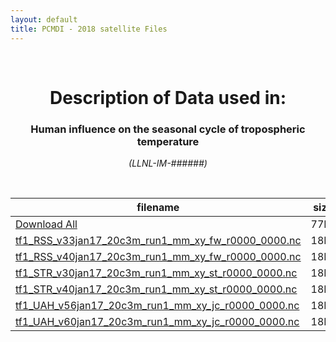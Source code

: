 ```yaml
---
layout: default
title: PCMDI - 2018 satellite Files
---
```


<br>
<center>
    <p>
        <h1>Description of Data used in:</h1>
        <h3>Human influence on the seasonal cycle of tropospheric temperature</h3>
    </p>
    <p><em>(LLNL-IM-######)</em></p>
</center>
<br>

filename | size
   ---   | ---:
[Download All]({{site.baseurl}}/climate-data/DandA/MSU/2018/satellite/2018_satellite.tar.gz) | 77M
[tf1_RSS_v33jan17_20c3m_run1_mm_xy_fw_r0000_0000.nc]({{site.baseurl}}/climate-data/DandA/MSU/2018/satellite/tf1_RSS_v33jan17_20c3m_run1_mm_xy_fw_r0000_0000.nc) | 18M
[tf1_RSS_v40jan17_20c3m_run1_mm_xy_fw_r0000_0000.nc]({{site.baseurl}}/climate-data/DandA/MSU/2018/satellite/tf1_RSS_v40jan17_20c3m_run1_mm_xy_fw_r0000_0000.nc) | 18M
[tf1_STR_v30jan17_20c3m_run1_mm_xy_st_r0000_0000.nc]({{site.baseurl}}/climate-data/DandA/MSU/2018/satellite/tf1_STR_v30jan17_20c3m_run1_mm_xy_st_r0000_0000.nc) | 18M
[tf1_STR_v40jan17_20c3m_run1_mm_xy_st_r0000_0000.nc]({{site.baseurl}}/climate-data/DandA/MSU/2018/satellite/tf1_STR_v40jan17_20c3m_run1_mm_xy_st_r0000_0000.nc) | 18M
[tf1_UAH_v56jan17_20c3m_run1_mm_xy_jc_r0000_0000.nc]({{site.baseurl}}/climate-data/DandA/MSU/2018/satellite/tf1_UAH_v56jan17_20c3m_run1_mm_xy_jc_r0000_0000.nc) | 18M
[tf1_UAH_v60jan17_20c3m_run1_mm_xy_jc_r0000_0000.nc]({{site.baseurl}}/climate-data/DandA/MSU/2018/satellite/tf1_UAH_v60jan17_20c3m_run1_mm_xy_jc_r0000_0000.nc) | 18M


